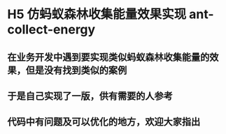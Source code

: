# H5 仿蚂蚁森林收集能量效果实现 ant-collect-energy

## 在业务开发中遇到要实现类似蚂蚁森林收集能量的效果，但是没有找到类似的案例

## 于是自己实现了一版，供有需要的人参考

## 代码中有问题及可以优化的地方，欢迎大家指出
